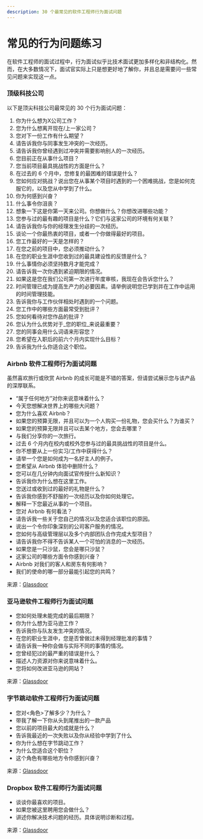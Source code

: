 ```yaml
---
description: 30 个最常见的软件工程师行为面试问题
---
```


# 常见的行为问题练习

在软件工程师的面试过程中，行为面试似乎比技术面试更加多样化和非结构化。然而，在大多数情况下，面试官实际上只是想更好地了解你，并且总是需要问一些常见问题来实现这一点。

### 顶级科技公司 <a href="#most-commonly-asked-behavioral-questions-across-top-tech-companies" id="most-commonly-asked-behavioral-questions-across-top-tech-companies"></a>

以下是顶尖科技公司最常见的 30 个行为面试问题：

1. 你为什么想为X公司工作？
2. 您为什么想离开现在/上一家公司？
3. 您对下一份工作有什么期望？
4. 请告诉我你与同事发生冲突的一次经历。
5. 请告诉我你曾经遇到过冲突并需要影响别人的一次经历。
6. 您目前正在从事什么项目？
7. 您当前项目最具挑战性的方面是什么？
8. 在过去的 6 个月中，您修复的最困难的错误是什么？
9. 您如何应对挑战？说出您在从事某个项目时遇到的一个困难挑战，您是如何克服它的，以及您从中学到了什么。
10. 你为何感到兴奋？
11. 什么事令你沮丧？
12. 想象一下这是你第一天来公司。你想做什么？你想改进哪些功能？
13. 您参与过的最有趣的项目是什么？它们与这家公司的环境有何关联？
14. 请告诉我你与你的经理发生分歧的一次经历。
15. 谈论一个你最热衷的项目，或者一个你做得最好的项目。
16. 您工作最好的一天是怎样的？
17. 在您之前的项目中，您必须推动什么？
18. 在您的职业生涯中您收到过的最具建设性的反馈是什么？
19. 什么事情你必须坚持数月才能完成？
20. 请告诉我一次你遇到紧迫期限的情况。
21. 如果这是您在我们公司第一次进行年度审核，我现在会告诉您什么？
22. 时间管理已成为提高生产力的必要因素。请举例说明您已学到并在工作中运用的时间管理技能。
23. 告诉我你与工作伙伴相处时遇到的一个问题。
24. 您工作中的哪些方面最常受到批评？
25. 您如何看待对您作品的批评？
26. 您认为什么优势对于_您的职位_来说最重要？
27. 您的同事会用什么词语来形容您？
28. 您希望在入职后的前六个月内实现什么目标？
29. 告诉我为什么你适合这个职位。

### Airbnb 软件工程师行为面试问题 <a href="#airbnb-software-engineer-behavioral-interview-questions" id="airbnb-software-engineer-behavioral-interview-questions"></a>

虽然喜欢旅行或欣赏 Airbnb 的成长可能是不错的答案，但请尝试展示您与该产品的深厚联系。

* “属于任何地方”对你来说意味着什么？
* 今天您想解决世界上的哪些大问题？
* 您为什么喜欢 Airbnb？
* 如果您的预算无限，并且可以为一个人购买一份礼物，您会买什么？为谁买？
* 如果您的预算无限并且可以去某个地方，您会去哪里？
* 与我们分享你的一次旅行。
* 过去 6 个月内在校内或校外您参与过的最具挑战性的项目是什么。
* 你不想要从上一份实习/工作中获得什么？
* 请举一个您是如何成为一名好主人的例子。
* 您希望从 Airbnb 体验中删除什么？
* 您可以在几分钟内向面试官传授什么新知识？
* 告诉我你为什么想在这里工作。
* 您送过或收到过的最好的礼物是什么？
* 告诉我你感到不舒服的一次经历以及你如何处理它。
* 解释一下您最近从事的一个项目。
* 您对 Airbnb 有何看法？
* 请告诉我一些关于您自己的情况以及您适合该职位的原因。
* 说出一个令你印象深刻的公司客户服务的情况。
* 您如何与高级管理层以及多个内部团队合作完成大型项目？
* 请告诉我你不得不告诉某人一个可怕的消息的一次经历。
* 如果您是一只沙鼠，您会是哪只沙鼠？
* 这家公司的哪些方面令你感到兴奋？
* Airbnb 对我们的客人和房东有何影响？
* 我们的使命的哪一部分最能引起您的共鸣？

来源：[Glassdoor](https://www.glassdoor.com/Interview/Airbnb-Interview-Questions-E391850.htm)

### 亚马逊软件工程师行为面试问题 <a href="#amazon-software-engineer-behavioral-interview-questions" id="amazon-software-engineer-behavioral-interview-questions"></a>

* 您如何处理未能完成的最后期限？
* 你为什么想为亚马逊工作？
* 告诉我你与队友发生冲突的情况。
* 在您的职业生涯中，您是否曾做过未得到经理批准的事情？
* 请告诉我一种你会做与实际不同的事情的情况。
* 您曾经犯过的最严重的错误是什么？
* 描述人力资源对你来说意味着什么。
* 您将如何改进亚马逊的网站？

来源：[Glassdoor](https://www.glassdoor.com/Interview/Amazon-Interview-Questions-E6036.htm)

### 字节跳动软件工程师行为面试问题 <a href="#bytedance-software-engineer-behavioral-interview-questions" id="bytedance-software-engineer-behavioral-interview-questions"></a>

* 您对<角色>了解多少？为什么？
* 带我了解一下你从头到尾推出的一款产品
* 您以前的项目最大的成就是什么？
* 告诉我最近的一次失败以及你从经验中学到了什么
* 你为什么想在字节跳动工作？
* 为什么您适合这个职位？
* 这个角色有哪些地方令你感到兴奋？

来源：[Glassdoor](https://www.glassdoor.sg/Interview/ByteDance-Interview-Questions-E1624196.htm)

### Dropbox 软件工程师行为面试问题 <a href="#dropbox-software-engineer-behavioral-interview-questions" id="dropbox-software-engineer-behavioral-interview-questions"></a>

* 谈谈你最喜欢的项目。
* 如果您被这里聘用您会做什么？
* 讲述你解决技术问题的经历。具体说明诊断和过程。

来源：[Glassdoor](https://www.glassdoor.com/Interview/Dropbox-Interview-Questions-E415350.htm)
